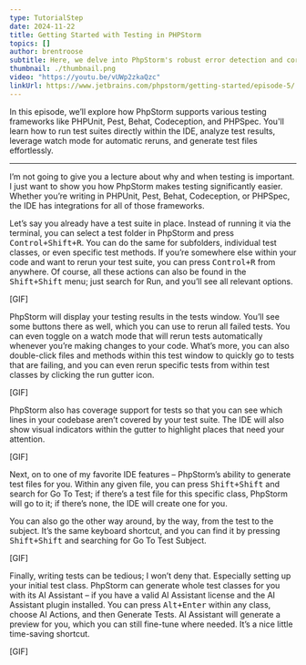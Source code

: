 ```yaml
---
type: TutorialStep
date: 2024-11-22
title: Getting Started with Testing in PHPStorm
topics: []
author: brentroose
subtitle: Here, we delve into PhpStorm's robust error detection and correction capabilities.
thumbnail: ./thumbnail.png
video: "https://youtu.be/vUWp2zkaQzc"
linkUrl: https://www.jetbrains.com/phpstorm/getting-started/episode-5/
---
```


In this episode, we’ll explore how PhpStorm supports various testing frameworks like PHPUnit, Pest, Behat, Codeception, and PHPSpec. You'll learn how to run test suites directly within the IDE, analyze test results, leverage watch mode for automatic reruns, and generate test files effortlessly.

---

I’m not going to give you a lecture about why and when testing is important. I just want to show you how PhpStorm makes testing significantly easier. Whether you’re writing in PHPUnit, Pest, Behat, Codeception, or PHPSpec, the IDE has integrations for all of those frameworks.

Let’s say you already have a test suite in place. Instead of running it via the terminal, you can select a test folder in PhpStorm and press <kbd>Control+Shift+R</kbd>. You can do the same for subfolders, individual test classes, or even specific test methods. If you’re somewhere else within your code and want to rerun your test suite, you can press <kbd>Control+R</kbd> from anywhere. Of course, all these actions can also be found in the <kbd>Shift+Shift</kbd> menu; just search for Run, and you’ll see all relevant options.

[GIF]

PhpStorm will display your testing results in the tests window. You’ll see some buttons there as well, which you can use to rerun all failed tests. You can even toggle on a watch mode that will rerun tests automatically whenever you’re making changes to your code. What’s more, you can also double-click files and methods within this test window to quickly go to tests that are failing, and you can even rerun specific tests from within test classes by clicking the run gutter icon.

[GIF]

PhpStorm also has coverage support for tests so that you can see which lines in your codebase aren’t covered by your test suite. The IDE will also show visual indicators within the gutter to highlight places that need your attention.

[GIF]

Next, on to one of my favorite IDE features – PhpStorm’s ability to generate test files for you. Within any given file, you can press <kbd>Shift+Shift</kbd> and search for Go To Test; if there’s a test file for this specific class, PhpStorm will go to it; if there’s none, the IDE will create one for you.

You can also go the other way around, by the way, from the test to the subject. It’s the same keyboard shortcut, and you can find it by pressing <kbd>Shift+Shift</kbd> and searching for Go To Test Subject.

[GIF]

Finally, writing tests can be tedious; I won’t deny that. Especially setting up your initial test class. PhpStorm can generate whole test classes for you with its AI Assistant – if you have a valid AI Assistant license and the AI Assistant plugin installed. You can press <kbd>Alt+Enter</kbd> within any class, choose AI Actions, and then Generate Tests. AI Assistant will generate a preview for you, which you can still fine-tune where needed. It’s a nice little time-saving shortcut.

[GIF]
